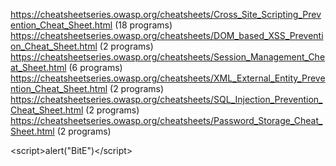 https://cheatsheetseries.owasp.org/cheatsheets/Cross_Site_Scripting_Prevention_Cheat_Sheet.html (18 programs) 
https://cheatsheetseries.owasp.org/cheatsheets/DOM_based_XSS_Prevention_Cheat_Sheet.html (2 programs)
https://cheatsheetseries.owasp.org/cheatsheets/Session_Management_Cheat_Sheet.html (6 programs)
https://cheatsheetseries.owasp.org/cheatsheets/XML_External_Entity_Prevention_Cheat_Sheet.html (2 programs)
https://cheatsheetseries.owasp.org/cheatsheets/SQL_Injection_Prevention_Cheat_Sheet.html (2 programs)
https://cheatsheetseries.owasp.org/cheatsheets/Password_Storage_Cheat_Sheet.html (2 programs) 


&lt;script&gt;alert(&quot;BitE&quot;)&lt;/script&gt;